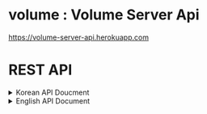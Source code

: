 # volume : Volume Server Api
https://volume-server-api.herokuapp.com

# REST API
<details close>
    <summary> Korean API Doucment</summary>

    
[1. 회원 가입](#회원-가입)

[1-1. 중복 확인](#중복-확인)

[2. 로그인](#로그인)

[3. 프로필 사진 업로드](#프로필-사진-업로드)

[4. 프로필 사진 다운로드](#프로필-사진-다운로드)

[5. 배경 사진 업로드](#배경-사진-업로드)

[6. 배경 사진 다운로드](#배경-사진-다운로드)

[7. 회원 정보 수정](#회원-정보-수정)

[8. 음악 업로드](#음악-업로드)

***
***
</br>

# 회원 가입

* **URL** : "/api/signup"

* **Method** : POST

### Request
```javascript
{   "id" : "testerid",
    "password" : "testpassword",
    "userName" : "tester",
    "email" : "test@volume.co.kr",
    "kakao" : false}
```
- kakao 연동으로 회원가입 시 : kakao 값을 true로 한 뒤, password는 입력하지 않아도 됨
- 일반 회원가입 시 : kakao 값을 false로 하거나 사용하지 않고, password는 필수임

### Response
```javascript
{   "id" : "testerid"}
```
</br>

***
</br>

# 중복 확인

* **URL** : "/api/signup/checkDuplication"

* **Method** : POST

<br>

<h2>Email 중복 확인</h2>

### Request
```javascript
{
    "email" : "test"
}
```
- Email 중복 확인 시, email만 body로 넘긴다.

### Response
```javascript
{
    "exist": false,     //true (이미 해당 이메일이 사용중), false (해당 이메일이 사용중이지 않음 => 사용할 수 있음)
    "type": "EMAIL",    //이메일 중복 확인 요청했음
    "id": null,         //이메일 중복 확인 요청 시, 아이디는 넘어온게 없으므로 null
    "email": "test"     //중복 확인 된 이메일
}
```

</br>
<h2>Id 중복 확인</h2>

### Request
```javascript
{
    "id" : "tester12"
}
```
- id 중복 확인 시, id만 body로 넘긴다.

### Response
```javascript
{
    "exist": false,     //true (이미 해당 아이디가 사용중), false (해당 아이디가 사용중이지 않음 => 사용할 수 있음)
    "type": "ID",       //아이디 중복 확인 요청했음
    "id": "tester12",   //중복 확인 된 아이디
    "email": null       //아이디 중복 확인 요청 시, 이메일는 넘어온게 없으므로 null
}
```

</br>

***
</br>

# 로그인

* **URL** : "/api/login"

* **Method** : POST

### Request
```javascript
{   "id" : "testerid",
    "password" : "testpassword"}
```

### Response
```javascript
{   "id" : "testerid"}
```

</br>

***
</br>

# 프로필 사진 업로드

* **URL** : "/api/uploadProfilePic"

* **Method** : POST

### Request
```javascript
{   "id" : "testerid",
    "profilePic" : 파일 }
```

### Response
```javascript
{   "id" : "testerid"}
```
</br>

***
</br>

# 프로필 사진 다운로드

* **URL** : "/api/getProfilePic"

* **Method** : GET

### Request
```javascript
{   "id" : "testerid" }
```

### Response
파일

</br>

***
</br>

# 배경 사진 업로드

* **URL** : "/api/uploadBackgroundPics"

* **Method** : POST

### Request
```javascript
{   "id" : "testerid",
    "profilePic" : 파일 }
```

### Response
```javascript
{   "id" : "testerid"}
```

</br>

***
</br>

# 배경 사진 다운로드

* **URL** : "/api/getBackgroundPics"

* **Method** : GET

### Request
```javascript
{   "id" : "testerid" }
```

### Response
파일

</br>

***

</br>

# 회원 정보 수정

**아직 서버 업로드 안됨**

* **URL** : "/api/updateUser"

* **Method** : PATCH

### Request
```javascript
{
    "id" : "tester1",
    "password" : "password1",
    "newPassword" : "1234",
    "userName" : "TestUpdate",
    "email" : "update@email.com"
}
```

### Response
```javascript
{   "id" : "testerid"}
```

</br>

***

</br>

# 음악 업로드

* **URL** : "/api/uploadMusic

* **Method** : POST

### Request
```javascript
{   
    "userId" : "testerId",
    "title" : "testMusic",
    "musicFilePath" : 파일 
}
```

### Response
```javascript
{   
    "id" : "testMusicId",
    "title" : "testMusicTitle" 
}
```
</br>

***

</details>

<details close>
    <summary> English API Document </summary>
    
   
[1. Sign up](#sign-up)

[1-1. Check Duplication](#check-duplication)

[2. Login](#login)

[3. Upload Profile Picture](#upload-profile-picture)

[4. Get Profile Picture](#get-profile-picture)

[5. Upload Background Picture](#upload-background-picture)

[6. Get Background Picture](#get-background-picture)

[7. Modify User Information](#modify-user-information)

[8. Upload Music](#upload-music)

***
***
</br>

# Sign Up

* **URL** : "/api/signup"

* **Method** : POST

### Request
```javascript
{   "id" : "testerid",
    "password" : "testpassword",
    "userName" : "tester",
    "email" : "test@volume.co.kr",
    "kakao" : false}
```
- Login with Kakao : The value of kakao is true and password is not required
- General Login : The value of kakao is false or not used, and the password is required.

### Response
```javascript
{   "id" : "testerid"}
```
</br>

***
</br>

# Check Duplication

* **URL** : "/api/signup/checkDuplication"

* **Method** : POST

<br>

<h2>Check Email Duplication</h2>

### Request
```javascript
{
    "email" : "test"
}
```
- If you check the email duplicate, just send the email to the body.

### Response
```javascript
{
    "exist": false,     //true (This email is already occupied), false (This email is not in use => Able to use this email)
    "type": "EMAIL",    //Request for duplicate email verification
    "id": null,         //When requesting duplicate email verification, the ID has not been crossed, so null
    "email": "test"     //Duplicate confirmed e-mail
}
```

</br>
<h2>Check Id Duplication</h2>

### Request
```javascript
{
    "id" : "tester12"
}
```
- When confirming the duplication of the id, only the id is handed over to the body.

### Response
```javascript
{
    "exist": false,     //true (This Id is alredy occupied), false (This id is not in use => Able to use this id)
    "type": "ID",       //Request for duplicate ID verification
    "id": "tester12",   //Duplicate identification ID.
    "email": null       //When requesting duplicate ID verification, the email has not been crossed, so null
}
```

</br>

***
</br>

# Login

* **URL** : "/api/login"

* **Method** : POST

### Request
```javascript
{   "id" : "testerid",
    "password" : "testpassword"}
```

### Response
```javascript
{   "id" : "testerid"}
```

</br>

***
</br>

# Upload Profile Picture

* **URL** : "/api/uploadProfilePic"

* **Method** : POST

### Request
```javascript
{   "id" : "testerid",
    "profilePic" : file }
```

### Response
```javascript
{   "id" : "testerid"}
```
</br>

***
</br>

# Get Profile Picture

* **URL** : "/api/getProfilePic"

* **Method** : GET

### Request
```javascript
{   "id" : "testerid" }
```

### Response
file

</br>

***
</br>

# Upload Background Picture

* **URL** : "/api/uploadBackgroundPics"

* **Method** : POST

### Request
```javascript
{   "id" : "testerid",
    "profilePic" : file }
```

### Response
```javascript
{   "id" : "testerid"}
```

</br>

***
</br>

# Get Background Picture

* **URL** : "/api/getBackgroundPics"

* **Method** : GET

### Request
```javascript
{   "id" : "testerid" }
```

### Response
file

</br>

***

</br>

# Modify User Information

* **URL** : "/api/updateUser"

* **Method** : PATCH

### Request
```javascript
{
    "id" : "tester1",
    "password" : "password1",
    "newPassword" : "1234",
    "userName" : "TestUpdate",
    "email" : "update@email.com"
}
```

### Response
```javascript
{   "id" : "testerid"}
```

</br>

***

</br>

# Upload Music

* **URL** : "/api/uploadMusic

* **Method** : POST

### Request
```javascript
{   
    "userId" : "testerId",
    "title" : "testMusic",
    "musicFilePath" : file
}
```

### Response
```javascript
{   
    "id" : "testMusicId",
    "title" : "testMusicTitle" 
}
```
</br>

***
</details>
